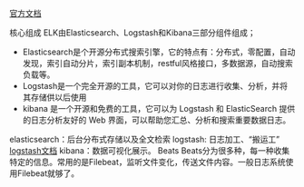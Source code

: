 [官方文档](https://www.elastic.co/guide/index.html)

核心组成
ELK由Elasticsearch、Logstash和Kibana三部分组件组成；

* Elasticsearch是个开源分布式搜索引擎，它的特点有：分布式，零配置，自动发现，索引自动分片，索引副本机制，restful风格接口，多数据源，自动搜索负载等。
* Logstash是一个完全开源的工具，它可以对你的日志进行收集、分析，并将其存储供以后使用
* kibana 是一个开源和免费的工具，它可以为 Logstash 和 ElasticSearch 提供的日志分析友好的 Web 界面，可以帮助您汇总、分析和搜索重要数据日志。

elasticsearch：后台分布式存储以及全文检索 
logstash: 日志加工、“搬运工”  [logstash文档](https://doc.yonyoucloud.com/doc/logstash-best-practice-cn/input/file.html)
kibana：数据可视化展示。
Beats
Beats分为很多种，每一种收集特定的信息。常用的是Filebeat，监听文件变化，传送文件内容。一般日志系统使用Filebeat就够了。
